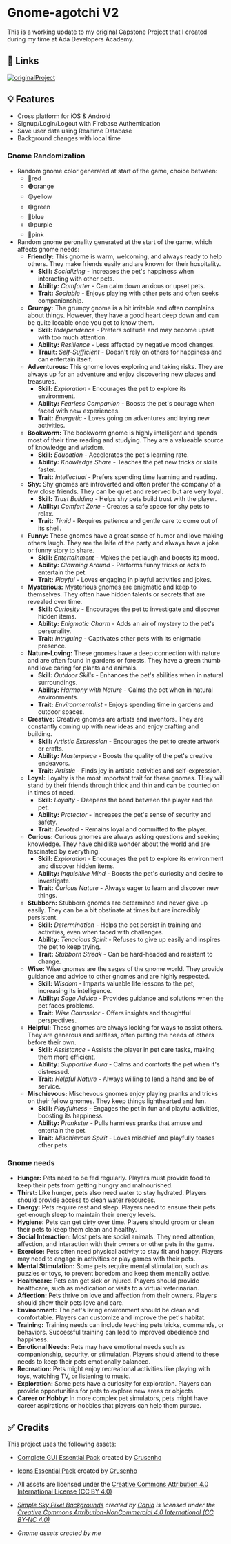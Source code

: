 
# Gnome-agotchi V2

This is a working update to my original Capstone Project that I created during my time at Ada Developers Academy.



## 🔗 Links

[![originalProject](https://img.shields.io/badge/original_project-100000?style=for-the-badge&logo=github&logoColor=white)](https://github.com/lopezsteffanie/Gnome-agotchi)

## 💡 Features

- Cross platform for iOS & Android
- Signup/Login/Logout with Firebase Authentication
- Save user data using Realtime Database
- Background changes with local time

### Gnome Randomization
- Random gnome color generated at start of the game, choice between:
  - 🔴red
  - 🟠orange
  - 🟡yellow
  - 🟢green
  - 🔵blue
  - 🟣purple
  - 💖pink
- Random gnome peronality generated at the start of the game, which affects gnome needs:
  - **Friendly:** This gnome is warm, welcoming, and always ready to help others. They make friends easily and are known for their hospitality.
    - **Skill:** *Socializing -* Increases the pet's happiness when interacting with other pets.
    - **Ability:** *Comforter -* Can calm down anxious or upset pets.
    - **Trait:** *Sociable -* Enjoys playing with other pets and often seeks companionship. 
  - **Grumpy:** The grumpy gnome is a bit irritable and often complains about things. However, they have a good heart deep down and can be quite locable once you get to know them.
    - **Skill:** *Independence -* Prefers solitude and may become upset with too much attention.
    - **Ability:** *Resilience -* Less affected by negative mood changes.
    - **Trauit:** *Self-Sufficient -* Doesn't rely on others for happiness and can entertain itself.
  - **Adventurous:** This gnome loves exploring and taking risks. They are always up for an adventure and enjoy discovering new places and treasures.
    - **Skill:** *Exploration -* Encourages the pet to explore its environment.
    - **Ability:** *Fearless Companion -* Boosts the pet's courage when faced with new experiences.
    - **Trait:** *Energetic -* Loves going on adventures and trying new activities.
  - **Bookworm:** The bookworm gnome is highly intelligent and spends most of their time reading and studying. They are a valueable source of knowledge and wisdom.
    - **Skill:** *Education -* Accelerates the pet's learning rate.
    - **Ability:** *Knowledge Share -* Teaches the pet new tricks or skills faster.
    - **Trait:** *Intellectual -* Prefers spending time learning and reading.
  - **Shy:** Shy gnomes are introverted and often prefer the company of a few close friends. They can be quiet and reserved but are very loyal.
    - **Skill:** *Trust Building -* Helps shy pets build trust with the player.
    - **Ability:** *Comfort Zone -* Creates a safe space for shy pets to relax.
    - **Trait:** *Timid -* Requires patience and gentle care to come out of its shell.
  - **Funny:** These gnomes have a great sense of humor and love making others laugh. They are the laife of the party and always have a joke or funny story to share.
    - **Skill:** *Entertainment -* Makes the pet laugh and boosts its mood.
    - **Ability:** *Clowning Around -* Performs funny tricks or acts to entertain the pet.
    - **Trait:** *Playful -* Loves engaging in playful activities and jokes.
  - **Mysterious:** Mysterious gnomes are enigmatic and keep to themselves. They often have hidden talents or secrets that are revealed over time.
    - **Skill:** *Curiosity -* Encourages the pet to investigate and discover hidden items.
    - **Ability:** *Enigmatic Charm -* Adds an air of mystery to the pet's personality.
    - **Trait:** *Intriguing -* Captivates other pets with its enigmatic presence.
  - **Nature-Loving:** These gnomes have a deep connection with nature and are often found in gardens or forests. They have a green thumb and love caring for plants and animals.
    - **Skill:** *Outdoor Skills -* Enhances the pet's abilities when in natural surroundings.
    - **Ability:** *Harmony with Nature -* Calms the pet when in natural environments.
    - **Trait:** *Environmentalist -* Enjoys spending time in gardens and outdoor spaces.
  - **Creative:** Creative gnomes are artists and inventors. They are constantly coming up with new ideas and enjoy crafting and building.
    - **Skill:** *Artistic Expression -* Encourages the pet to create artwork or crafts.
    - **Ability:** *Masterpiece -* Boosts the quality of the pet's creative endeavors.
    - **Trait:** *Artistic -* Finds joy in artistic activities and self-expression.
  - **Loyal:** Loyalty is the most important trait for these gnomes. THey will stand by their friends through thick and thin and can be counted on in times of need.
    - **Skill:** *Loyalty -* Deepens the bond between the player and the pet.
    - **Ability:** *Protector -* Increases the pet's sense of security and safety.
    - **Trait:** *Devoted -* Remains loyal and committed to the player.
  - **Curious:** Curious gnomes are always asking questions and seeking knowledge. They have childlike wonder about the world and are fascinated by everything.
    - **Skill:** *Exploration -* Encourages the pet to explore its environment and discover hidden items.
    - **Ability:** *Inquisitive Mind -* Boosts the pet's curiosity and desire to investigate.
    - **Trait:** *Curious Nature -* Always eager to learn and discover new things.
  - **Stubborn:** Stubborn gnomes are determined and never give up easily. They can be a bit obstinate at times but are incredibly persistent.
    - **Skill:** *Determination -* Helps the pet persist in training and activities, even when faced with challenges.
    - **Ability:** *Tenacious Spirit -* Refuses to give up easily and inspires the pet to keep trying.
    - **Trait:** *Stubborn Streak -* Can be hard-headed and resistant to change.
  - **Wise:** Wise gnomes are the sages of the gnome world. They provide guidance and advice to other gnomes and are highly respected.
    - **Skill:** *Wisdom -* Imparts valuable life lessons to the pet, increasing its intelligence.
    - **Ability:** *Sage Advice -* Provides guidance and solutions when the pet faces problems.
    - **Trait:** *Wise Counselor -* Offers insights and thoughtful perspectives.
  - **Helpful:** These gnomes are always looking for ways to assist others. They are generous and selfless, often putting the needs of others before their own.
    - **Skill:** *Assistance -* Assists the player in pet care tasks, making them more efficient.
    - **Ability:** *Supportive Aura -* Calms and comforts the pet when it's distressed.
    - **Trait:** *Helpful Nature -* Always willing to lend a hand and be of service.
  - **Mischievous:** Mischevous gnomes enjoy playing pranks and tricks on their fellow gnomes. They keep things lighthearted and fun.
    - **Skill:** *Playfulness -* Engages the pet in fun and playful activities, boosting its happiness.
    - **Ability:** *Prankster -* Pulls harmless pranks that amuse and entertain the pet.
    - **Trait:** *Mischievous Spirit -* Loves mischief and playfully teases other pets.
### Gnome needs
  - **Hunger:** Pets need to be fed regularly. Players must provide food to keep their pets from getting hungry and malnourished.
  - **Thirst:** Like hunger, pets also need water to stay hydrated. Players should provide access to clean water resources.
  - **Energy:** Pets require rest and sleep. Players need to ensure their pets get enough sleep to maintain their energy levels.
  - **Hygiene:** Pets can get dirty over time. Players should groom or clean their pets to keep them clean and healthy.
  - **Social Interaction:** Most pets are social animals. They need attention, affection, and interaction with their owners or other pets in the game.
  - **Exercise:** Pets often need physical activity to stay fit and happy. Players may need to engage in activities or play games with their pets.
  - **Mental Stimulation:** Some pets require mental stimulation, such as puzzles or toys, to prevent boredom and keep them mentally active.
  - **Healthcare:** Pets can get sick or injured. Players should provide healthcare, such as medication or visits to a virtual veterinarian.
  - **Affection:** Pets thrive on love and affection from their owners. Players should show their pets love and care.
  - **Environment:** The pet's living environment should be clean and comfortable. Players can customize and improve the pet's habitat.
  - **Training:** Training needs can include teaching pets tricks, commands, or behaviors. Successful training can lead to improved obedience and happiness.
  - **Emotional Needs:** Pets may have emotional needs such as companionship, security, or stimulation. Players should attend to these needs to keep their pets emotionally balanced.
  - **Recreation:** Pets might enjoy recreational activities like playing with toys, watching TV, or listening to music.
  - **Exploration:** Some pets have a curiosity for exploration. Players can provide opportunities for pets to explore new areas or objects.
  - **Career or Hobby:** In more complex pet simulators, pets might have career aspirations or hobbies that players can help them pursue.

## ✅ Credits

This project uses the following assets:
- [Complete GUI Essential Pack](https://crusenho.itch.io/complete-gui-essential-pack) created by [Crusenho](https://crusenho.itch.io/)
- [Icons Essential Pack](https://crusenho.itch.io/icons-essential-pack-free-icons) created by [Crusenho](https://crusenho.itch.io/)
- All assets are licensed under the [Creative Commons Attribution 4.0 International License (CC BY 4.0)](https://creativecommons.org/licenses/by/4.0/)

- *[Simple Sky Pixel Backgrounds](https://caniaeast.itch.io/simple-sky-pixel-backgrounds) created by [Cania](https://caniaeast.itch.io/) is licensed under the [Creative Commons Attribution-NonCommercial 4.0 International (CC BY-NC 4.0)](https://creativecommons.org/licenses/by-nc/4.0/)*
- *Gnome assets created by me*
